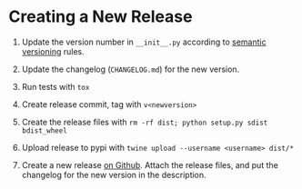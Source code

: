 # Creating a New Release 

1. Update the version number in `__init__.py` according to [semantic
   versioning](https://semver.org) rules.

2. Update the changelog (`CHANGELOG.md`) for the new version.

3. Run tests with `tox`

4. Create release commit, tag with `v<newversion>`

5. Create the release files with `rm -rf dist; python setup.py sdist bdist_wheel`

6. Upload release to pypi with `twine upload --username <username> dist/*`

6. Create a new release [on Github](https://github.com/tstehr/RecipeMD/releases/new). Attach the release files, and put the changelog for the new version in the description.